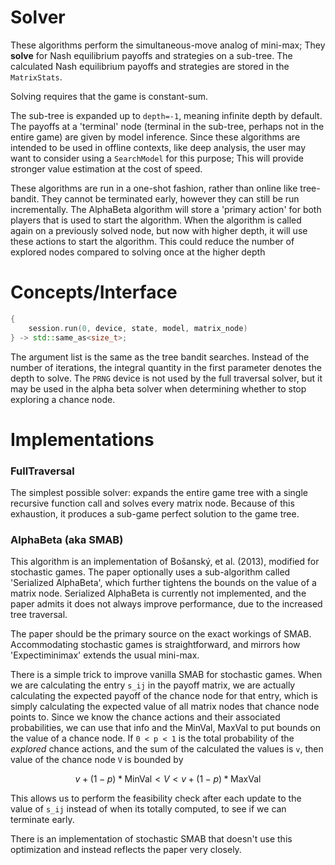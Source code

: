 
# Solver

These algorithms perform the simultaneous-move analog of mini-max; They **solve** for Nash equilibrium payoffs and strategies on a sub-tree. The calculated Nash equilibrium payoffs and strategies are stored in the `MatrixStats`.

Solving requires that the game is constant-sum. 

The sub-tree is expanded up to `depth=-1`, meaning infinite depth by default. The payoffs at a 'terminal' node (terminal in the sub-tree, perhaps not in the entire game) are given by model inference. Since these algorithms are intended to be used in offline contexts, like deep analysis, the user may want to consider using a `SearchModel` for this purpose; This will provide stronger value estimation at the cost of speed.

These algorithms are run in a one-shot fashion, rather than online like tree-bandit. They cannot be terminated early, however they can still be run incrementally. The AlphaBeta algorithm will store a 'primary action' for both players that is used to start the algorithm. When the algorithm is called again on a previously solved node, but now with higher depth, it will use these actions to start the algorithm. This could reduce the number of explored nodes compared to solving once at the higher depth

# Concepts/Interface

```cpp
{
    session.run(0, device, state, model, matrix_node)
} -> std::same_as<size_t>;
```
The argument list is the same as the tree bandit searches. Instead of the number of iterations, the integral quantity in the first parameter denotes the depth to solve. The `PRNG` device is not used by the full traversal solver, but it may be used in the alpha beta solver when determining whether to stop exploring a chance node.

# Implementations

### FullTraversal

The simplest possible solver: expands the entire game tree with a single recursive function call and solves every matrix node. Because of this exhaustion, it produces a sub-game perfect solution to the game tree.

### AlphaBeta (aka SMAB)

This algorithm is an implementation of Bošanský, et al. (2013), modified for stochastic games. The paper optionally uses a sub-algorithm called 'Serialized AlphaBeta', which further tightens the bounds on the value of a matrix node. Serialized AlphaBeta is currently not implemented, and the paper admits it does not always improve performance, due to the increased tree traversal.

The paper should be the primary source on the exact workings of SMAB. Accommodating stochastic games is straightforward, and mirrors how 'Expectiminimax' extends the usual mini-max. 

There is a simple trick to improve vanilla SMAB for stochastic games. When we are calculating the entry `s_ij` in the payoff matrix, we are actually calculating the expected payoff of the chance node for that entry, which is simply calculating the expected value of all matrix nodes that chance node points to.
Since we know the chance actions and their associated probabilities, we can use that info and the MinVal, MaxVal to put bounds on the value of a chance node.
If `0 < p < 1` is the total probability of the *explored* chance actions, and the sum of the calculated the values is `v`, then value of the chance node `V` is bounded by

$$v + (1 - p) * \text{MinVal} < V < v + (1 - p) * \text{MaxVal}$$

This allows us to perform the feasibility check after each update to the value of `s_ij` instead of when its totally computed, to see if we can terminate early.

There is an implementation of stochastic SMAB that doesn't use this optimization and instead reflects the paper very closely.

